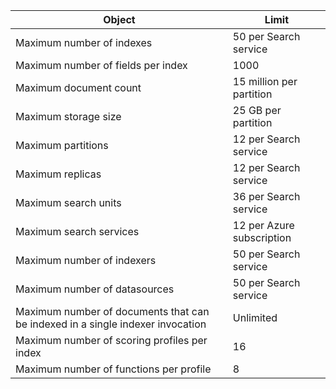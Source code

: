 | Object | Limit |
| --- | --- |
| Maximum number of indexes |50 per Search service |
| Maximum number of fields per index |1000 |
| Maximum document count |15 million per partition |
| Maximum storage size |25 GB per partition |
| Maximum partitions |12 per Search service |
| Maximum replicas |12 per Search service |
| Maximum search units |36 per Search service |
| Maximum search services |12 per Azure subscription |
| Maximum number of indexers |50 per Search service |
| Maximum number of datasources |50 per Search service |
| Maximum number of documents that can be indexed in a single indexer invocation |Unlimited |
| Maximum number of scoring profiles per index |16 |
| Maximum number of functions per profile |8 |

